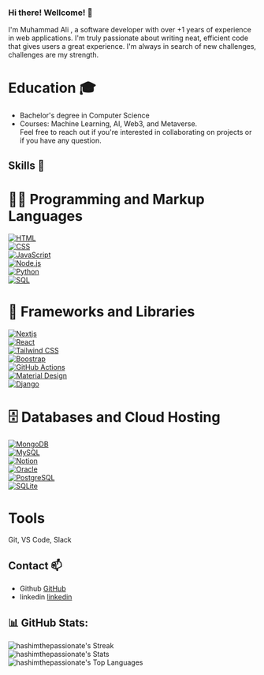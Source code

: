 ### Hi there! Wellcome! 👋
I'm Muhammad Ali , a software developer with over +1 years of experience in web applications. I'm truly passionate about writing neat, efficient code that gives users a great experience. I'm always in search of new challenges, challenges are my strength.

# Education 🎓
* Bachelor's degree in Computer Science
* Courses: Machine Learning, AI, Web3, and Metaverse.
<br>Feel free to reach out if you're interested in collaborating on projects or if you have any question.
## Skills 🚀
<h1>👨‍💻 Programming and Markup Languages</h1>
  <p>
  <a href="https://github.com/search?q=user%3ADenverCoder1+language%3Ahtml"><img alt="HTML" src="https://img.shields.io/badge/HTML-E34F26.svg?logo=html5&logoColor=white"></a><br>
  <a href="https://github.com/search?q=user%3ADenverCoder1+language%3Acss"><img alt="CSS" src="https://img.shields.io/badge/CSS-1572B6.svg?logo=css3&logoColor=white"></a> <br>
  <a href="https://github.com/search?q=user%3ADenverCoder1+language%3Ajavascript"><img alt="JavaScript" src="https://img.shields.io/badge/JavaScript-F7DF1E.svg?logo=javascript&logoColor=black"></a><br>
 <a href="https://github.com/search?q=user%3ADenverCoder1+language%3Ajavascript"><img alt="Node.js" src="https://img.shields.io/badge/Node.js-43853D.svg?logo=node.js&logoColor=white"></a><br>
      <a href="https://github.com/HashimThePassionate/Python-For-Absolute-Beginners"><img alt="Python" src="https://img.shields.io/badge/Python-14354C.svg?logo=python&logoColor=white"></a><br>
      <a href="https://github.com/search?q=user%3ADenverCoder1+language%3Asql"><img alt="SQL" src="https://custom-icon-badges.demolab.com/badge/SQL-025E8C.svg?logo=database&logoColor=white"></a><br>
  </p>

  <h1>🧰 Frameworks and Libraries</h1>
  <p>
    <a href="#"><img alt="Nextjs" src="https://img.shields.io/badge/Nextjs-20232a.svg?logo=nextjs&logoColor=%2361DAFB"></a><br>
    <a href="#"><img alt="React" src="https://img.shields.io/badge/React-20232a.svg?logo=react&logoColor=%2361DAFB"></a><br>
    <a href="#"><img alt="Tailwind CSS" src="https://img.shields.io/badge/tailwindcss-%2338B2AC.svg?style=flat-square&logo=tailwind-css&logoColor=white"></a><br>
    <a href="#"><img alt="Boostrap" src="https://img.shields.io/badge/bootstrap-%238511FA.svg?style=flat-square&logo=bootstrap&logoColor=white"></a><br>
    <a href="#"><img alt="GitHub Actions" src="https://img.shields.io/badge/GitHub%20Actions-2671E5.svg?logo=github%20actions&logoColor=white"></a><br>
    <a href="#"><img alt="Material Design" src="https://img.shields.io/badge/Material%20Design-0081CB.svg?logo=material-design&logoColor=white"></a><br>
    <a href="https://github.com/HashimThePassionate/django-for-absolute-beginners"><img alt="Django" src="https://img.shields.io/badge/django-%23092E20.svg?style=flat-square&logo=django&logoColor=white"></a><br>
  </p>

  <h1>🗄️ Databases and Cloud Hosting</h1>

  <p>
      <a href="#"><img alt="MongoDB" src ="https://img.shields.io/badge/MongoDB-4ea94b.svg?logo=mongodb&logoColor=white"></a><br>
      <a href="https://github.com/HashimThePassionate/Introduction-to-MySQL"><img alt="MySQL" src="https://img.shields.io/badge/MySQL-00f.svg?logo=mysql&logoColor=white"></a><br>
      <a href="#"><img alt="Notion" src="https://img.shields.io/badge/Notion-010101.svg?logo=notion&logoColor=white"></a><br>
      <a href="#"><img alt="Oracle" src ="https://img.shields.io/badge/Oracle-F00000.svg?logo=oracle&logoColor=white"></a><br>
      <a href="#"><img alt="PostgreSQL" src ="https://img.shields.io/badge/PostgreSQL-316192.svg?logo=postgresql&logoColor=white"></a><br>
      <a href="#"><img alt="SQLite" src ="https://img.shields.io/badge/SQLite-07405e.svg?logo=sqlite&logoColor=white"></a><br>
  </p>
</details>
  <h1> Tools</h1>
 Git, VS Code, Slack


## Contact 📫
- Github [GitHub](https://github.com/AliThePassionate)
- linkedin [linkedin](https://www.linkedin.com/in/hashimthepassionate/)

## 📊 GitHub Stats:
![hashimthepassionate's Streak](https://github-readme-streak-stats.herokuapp.com/?user=AliThePassionate&theme=graywhite&hide_border=true)</br>
![hashimthepassionate's Stats](https://github-readme-stats.vercel.app/api?username=AliThePassionate&theme=graywhite&show_icons=true&hide_border=true&count_private=true)</br>
![hashimthepassionate's Top Languages](https://github-readme-stats.vercel.app/api/top-langs/?username=AliThePassionate&theme=graywhite&show_icons=true&hide_border=true&layout=compact)


<!--
**AliThePassionate/AliThePassionate** is a ✨ _special_ ✨ repository because its `README.md` (this file) appears on your GitHub profile.

Here are some ideas to get you started:

- 🔭 I’m currently working on ...
- 🌱 I’m currently learning ...
- 👯 I’m looking to collaborate on ...
- 🤔 I’m looking for help with ...
- 💬 Ask me about ...
- 📫 How to reach me: ...
- 😄 Pronouns: ...
- ⚡ Fun fact: ...
-->

<!--
**AliThePassionate/AliThePassionate** is a ✨ _special_ ✨ repository because its `README.md` (this file) appears on your GitHub profile.

Here are some ideas to get you started:

- 🔭 I’m currently working on ...
- 🌱 I’m currently learning ...
- 👯 I’m looking to collaborate on ...
- 🤔 I’m looking for help with ...
- 💬 Ask me about ...
- 📫 How to reach me: ...
- 😄 Pronouns: ...
- ⚡ Fun fact: ...
-->
